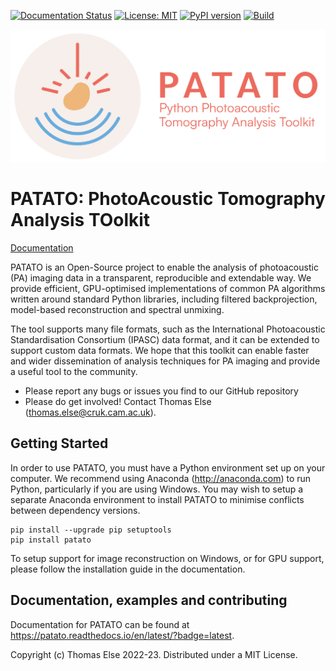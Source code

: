 [![Documentation Status](https://readthedocs.org/projects/patato/badge/?version=latest)](https://patato.readthedocs.io/en/latest/?badge=latest)
[![License: MIT](https://img.shields.io/badge/License-MIT-yellow.svg)](https://github.com/tomelse/patato/blob/main/LICENSE.MD)
[![PyPI version](https://badge.fury.io/py/patato.svg)](https://badge.fury.io/py/patato)
[![Build](https://github.com/tomelse/patato/actions/workflows/build_wheels.yml/badge.svg)](https://github.com/tomelse/patato/actions/workflows/build_wheels.yml)

![Logo](docs/logos/PATATO%20Logo_1_Combination.png "Logo")

# PATATO: PhotoAcoustic Tomography Analysis TOolkit

[Documentation](https://patato.readthedocs.io/en/develop/)

PATATO is an Open-Source project to enable the analysis of photoacoustic (PA) imaging data in a transparent, reproducible and extendable way. We provide efficient, GPU-optimised implementations of common PA algorithms written around standard Python libraries, including filtered backprojection, model-based reconstruction and spectral unmixing.

The tool supports many file formats, such as the International Photoacoustic Standardisation Consortium (IPASC) data format, and it can be extended to support custom data formats. We hope that this toolkit can enable faster and wider dissemination of analysis techniques for PA imaging and provide a useful tool to the community.

* Please report any bugs or issues you find to our GitHub repository
* Please do get involved! Contact Thomas Else (thomas.else@cruk.cam.ac.uk).

## Getting Started
In order to use PATATO, you must have a Python environment set up on your computer. We recommend using Anaconda (http://anaconda.com) to run Python, particularly if you are using Windows. You may wish to setup a separate Anaconda environment to install PATATO to minimise conflicts between dependency versions.

```shell
pip install --upgrade pip setuptools
pip install patato
```

To setup support for image reconstruction on Windows, or for GPU support, please follow the installation guide in the documentation.

## Documentation, examples and contributing
Documentation for PATATO can be found at https://patato.readthedocs.io/en/latest/?badge=latest.

Copyright (c) Thomas Else 2022-23.
Distributed under a MIT License.
